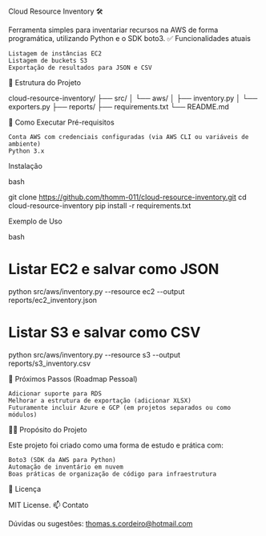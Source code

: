 Cloud Resource Inventory 🛠️

Ferramenta simples para inventariar recursos na AWS de forma programática, utilizando Python e o SDK boto3.
✅ Funcionalidades atuais

    Listagem de instâncias EC2
    Listagem de buckets S3
    Exportação de resultados para JSON e CSV

📂 Estrutura do Projeto

cloud-resource-inventory/
├── src/
│   └── aws/
│       ├── inventory.py
│       └── exporters.py
├── reports/
├── requirements.txt
└── README.md

🚀 Como Executar
Pré-requisitos

    Conta AWS com credenciais configuradas (via AWS CLI ou variáveis de ambiente)
    Python 3.x

Instalação

bash

git clone https://github.com/thomm-011/cloud-resource-inventory.git
cd cloud-resource-inventory
pip install -r requirements.txt

Exemplo de Uso

bash

# Listar EC2 e salvar como JSON
python src/aws/inventory.py --resource ec2 --output reports/ec2_inventory.json

# Listar S3 e salvar como CSV
python src/aws/inventory.py --resource s3 --output reports/s3_inventory.csv

📝 Próximos Passos (Roadmap Pessoal)

    Adicionar suporte para RDS
    Melhorar a estrutura de exportação (adicionar XLSX)
    Futuramente incluir Azure e GCP (em projetos separados ou como módulos)

👨‍💻 Propósito do Projeto

Este projeto foi criado como uma forma de estudo e prática com:

    Boto3 (SDK da AWS para Python)
    Automação de inventário em nuvem
    Boas práticas de organização de código para infraestrutura

📃 Licença

MIT License.
📫 Contato

Dúvidas ou sugestões: thomas.s.cordeiro@hotmail.com